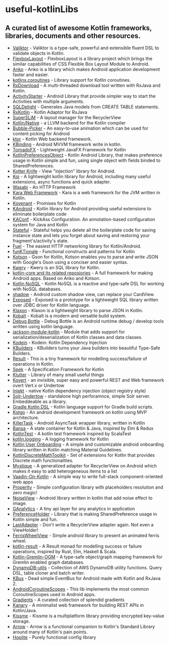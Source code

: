 # useful-kotlinLibs

## A curated list of awesome Kotlin frameworks, libraries, documents and other resources.

* [Valiktor](https://github.com/valiktor/valiktor) - Valiktor is a type-safe, powerful and extensible fluent DSL to validate objects in Kotlin.
* [FlexboxLayout](https://github.com/google/flexbox-layout) - FlexboxLayout is a library project which brings the similar capabilities of CSS Flexible Box Layout Module to Android.
* [Anko](https://github.com/Kotlin/anko) - Anko is a library which makes Android application development faster and easier.
* [kotlinx.coroutines](https://github.com/Kotlin/kotlinx.coroutines) - Library support for Kotlin coroutines.
* [RxDownload](https://github.com/ssseasonnn/RxDownload) - A multi-threaded download tool written with RxJava and Kotlin.
* [ActivityStarter](https://github.com/MarcinMoskala/ActivityStarter) - Android Library that provide simpler way to start the Activities with multiple arguments.
* [SQLDelight](https://github.com/square/sqldelight) - Generates Java models from CREATE TABLE statements.
* [RxKotlin](https://github.com/ReactiveX/RxKotlin) - Kotlin Adaptor for RxJava
* [SuperSLiM](https://github.com/TonicArtos/SuperSLiM) - A layout manager for the RecyclerView
* [Kotlin/Native](https://github.com/JetBrains/kotlin-native) - a LLVM backend for the Kotlin compiler
* [Bubble-Picker](https://github.com/igalata/Bubble-Picker) - An easy-to-use animation which can be used for content picking for Android
* [ktor](https://github.com/Kotlin/ktor) - Kotlin Web backend framework.
* [KBinding](https://github.com/BennyWang/KBinding) - Android MVVM framework write in kotlin.
* [TornadoFX](https://github.com/edvin/tornadofx) - Lightweight JavaFX Framework for Kotlin
* [KotlinPreferencesObject](https://github.com/MarcinMoskala/KotlinPreferencesObject) - Kotlin Android Library, that makes preference usage in Kotlin simple and fun, using single object with fields binded to SharedPreferences.
* [Kotter Knife](https://github.com/JakeWharton/kotterknife) - View "injection" library for Android.
* [Koi](https://github.com/mcxiaoke/kotlin-koi) - A lightweight kotlin library for Android, including many useful extensions, async functions and quick adapter.
* [Wasabi](https://github.com/hhariri/wasabi) - An HTTP Framework
* [Kara Web Framework](https://github.com/mplatvoet/kovenant) - Kara is a web framework for the JVM written in Kotlin.
* [Kovenant](https://github.com/mplatvoet/kovenant) - Promises for Kotlin
* [KAndroid](https://github.com/pawegio/KAndroid) - Kotlin library for Android providing useful extensions to eliminate boilerplate code
* [KAConf](https://github.com/mariomac/kaconf) - KickAss Configuration. An annotation-based configuration system for Java and Kotlin
* [Stateful](https://github.com/PicsArt/stateful) - Stateful helps you delete all the boilerplate code for saving instance state and lets you forget about saving and restoring your fragment's/activity's state.
* [Fuel](https://github.com/kittinunf/Fuel) - The easiest HTTP networking library for Kotlin/Android.
* [funKTionale](https://github.com/MarioAriasC/funKTionale) - Functional constructs and patterns for Kotlin
* [Kotson](https://github.com/andrewoma/kwery) - Gson for Kotlin, Kotson enables you to parse and write JSON with Google's Gson using a conciser and easier syntax.
* [Kwery](https://github.com/andrewoma/kwery) - Kwery is an SQL library for Kotlin.
* [kotlin-core and its related reposiories](https://github.com/lightningkite/kotlin-core) - A full framework for making Android apps. Based on Anko and Kotson.
* [Kotlin NoSQL](https://github.com/cheptsov/kotlin-nosql) - Kotlin NoSQL is a reactive and type-safe DSL for working with NoSQL databases.
* [shadow](https://github.com/loopeer/shadow) - Android custom shadow view, can replace your CardView.
* [Exposed](https://github.com/JetBrains/Exposed) - Exposed is a prototype for a lightweight SQL library written over JDBC driver for Kotlin language.
* [Klaxon](https://github.com/cbeust/klaxon) - Klaxon is a lightweight library to parse JSON in Kotlin.
* [Kobalt](https://github.com/cbeust/kobalt) - Kobalt is a modern and versatile build system.
* [Debug Bottle](https://github.com/kiruto/debug-bottle) - Debug Bottle is an Android runtime debug / develop tools written using kotlin language.
* [jackson-module-kotlin](https://github.com/FasterXML/jackson-module-kotlin) - Module that adds support for serialization/deserialization of Kotlin classes and data classes.
* [Kodein](https://github.com/SalomonBrys/Kodein) - Kodein: Kotlin Dependency Injection
* [KBuilders](https://github.com/activedecay/kbuilders) - KBuilders turns your Java builders into beautiful Type-Safe Builders.
* [Result](https://github.com/kittinunf/Result) - This is a tiny framework for modelling success/failure of operations in Kotlin.
* [Spek](http://spekframework.org/) - A Specification Framework for Kotlin
* [Klutter](https://github.com/kohesive/klutter) - Library of many small useful things
* [Kovert](https://github.com/kohesive/kovert) - an invisible, super easy and powerful REST and Web framework overt Vert.x or Undertow
* [Injekt](https://github.com/kohesive/injekt) - native Kotlin dependency injection (object registry style)
* [Solr-Undertow](https://github.com/kohesive/solr-undertow) - standalone high perforamnce, simple Solr server. Embeddeable as a library.
* [Gradle Kotlin DSL](https://github.com/gradle/kotlin-dsl) - Kotlin language support for Gradle build scripts.
* [Kotgo](https://github.com/nekocode/kotgo) - An android development framework on kotlin using MVP architecture.
* [KillerTask](https://github.com/inaka/KillerTask) - Android AsyncTask wrapper library, written in Kotlin
* [Bansa](https://github.com/brianegan/bansa) - A state container for Kotlin & Java, inspired by Elm & Redux
* [KotlinTest](https://github.com/kotlintest/kotlintest) - A kotlin test framework inspired by ScalaTest
* [kotlin.logging](https://github.com/MicroUtils/kotlin.logging) - A logging framework for Kotlin
* [Kotlin User Onboarding](https://github.com/edsilfer/android-user-onboarding) - A simple and customizable android onboarding library written in Kotlin matching Material Guidelines.
* [KotlinDiscreteMathToolkit](https://github.com/MarcinMoskala/KotlinDiscreteMathToolkit) - Set of extensions for Kotlin that provides Discrete math functionalities.
* [Mystique](https://github.com/rahulchowdhury/Mystique) - A generalized adapter for RecyclerView on Android which makes it easy to add heterogeneous items to a list
* [Vaadin-On-Kotlin](https://github.com/mvysny/vaadin-on-kotlin) - A simple way to write full-stack component-oriented web apps
* [Properlty](https://github.com/ufoscout/properlty) - Simple configuration library with placeholders resolution and zero magic!
* [NoiseView](https://github.com/hypeapps/NoiseView) - Android library written in kotlin that add noise effect to image.
* [GAnalytics](https://github.com/programmerr47/ganalytics) - A tiny api layer for any analytics in application
* [PreferenceHolder](https://github.com/MarcinMoskala/PreferenceHolder) - Library that is making SharedPreference usage in Kotlin simple and fun.
* [LastAdapter](https://github.com/nitrico/LastAdapter) - Don't write a RecyclerView adapter again. Not even a ViewHolder!
* [FerrisWheelView](https://github.com/iglaweb/Ferris-Wheel) - Simple android library to present an animated ferris wheel.
* [kotlin-result](https://github.com/michaelbull/kotlin-result) - A Result monad for modelling success or failure operations, inspired by Rust, Elm, Haskell & Scala.
* [Kotlin-Gremlin-OGM](https://github.com/pm-dev/kotlin-gremlin-ogm) - A type-safe object/graph mapping framework for Gremlin enabled graph databases.
* [DynamoDB-utils](https://github.com/frankfarrell/dynamodb-utils) - Collection of AWS DynamoDB utility functions. Query DSL, table cloner and batch writer.
* [KBus](https://github.com/adrielcafe/KBus) - Dead simple EventBus for Android made with Kotlin and RxJava 2.
* [AndroidCoroutineScopes](https://github.com/adrielcafe/AndroidCoroutineScopes) - This lib implements the most common CoroutineScopes used in Android apps.
* [Gradients](https://github.com/bakhtiyork/gradients) - A curated collection of splendid gradients
* [Kanary](https://github.com/SeunAdelekan/Kanary) - A minimalist web framework for building REST APIs in Kotlin/Java.
* [Kissme](https://github.com/netguru/Kissme) - Kissme is a multiplatform library providing encrypted key-value storage.
* [Arrow](https://arrow-kt.io/) - Arrow is a functional companion to Kotlin's Standard Library around many of Kotlin's pain points.
* [Hoplite](https://github.com/sksamuel/hoplite) - Purely functional config library
